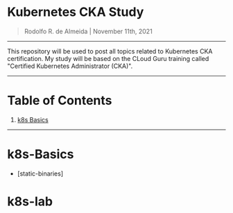 Kubernetes CKA Study
=======================

> Rodolfo R. de Almeida | November 11th, 2021

------------------------------------------

This repository will be used to post all topics related to Kubernetes CKA certification. My study will be based on the CLoud Guru training called "Certified Kubernetes Administrator (CKA)".

------------------------------------------

# Table of Contents

1. [k8s Basics](#k8s-Basics)

---------------

k8s-Basics
====================

* [static-binaries]

k8s-lab
====================
